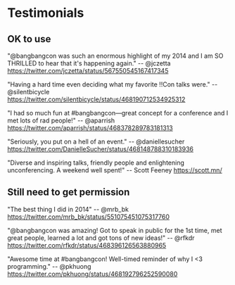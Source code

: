 # Testimonials

## OK to use

"@bangbangcon was such an enormous highlight of my 2014 and I am SO THRILLED to hear that it's happening again." -- @jczetta
https://twitter.com/jczetta/status/567550545167417345

"Having a hard time even deciding what my favorite !!Con talks were." -- @silentbicycle
https://twitter.com/silentbicycle/status/468190712534925312

"I had so much fun at #bangbangcon—great concept for a conference and I met lots of rad people!" -- @aparrish
https://twitter.com/aparrish/status/468378289783181313

"Seriously, you put on a hell of an event." -- @daniellesucher
https://twitter.com/DanielleSucher/status/468148788310183936

"Diverse and inspiring talks, friendly people and enlightening unconferencing. A weekend well spent!" -- Scott Feeney
https://scott.mn/

## Still need to get permission

"The best thing I did in 2014" -- @mrb_bk
https://twitter.com/mrb_bk/status/551075451075317760

"@bangbangcon was amazing! Got to speak in public for the 1st time, met great people, learned a lot and got tons of new ideas!" -- @rfkdr
https://twitter.com/rfkdr/status/468396126563880965

"Awesome time at #bangbangcon! Well-timed reminder of why I <3 programming." -- @pkhuong
https://twitter.com/pkhuong/status/468192796252590080
